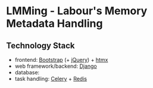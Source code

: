 # LMMing - Labour's Memory Metadata Handling


## Technology Stack
- frontend: [Bootstrap](https://getbootstrap.com/) (+ [jQuery](https://jquery.com/)) + [htmx](https://htmx.org/)
- web framework/backend: [Django](https://www.djangoproject.com/)
- database: 
- task handling: [Celery](https://docs.celeryq.dev/) + [Redis](https://redis.io/)

